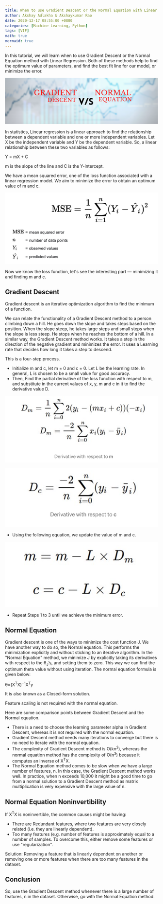 ```yaml
---
title: When to use Gradient Descent or the Normal Equation with Linear Regression?
author: Akshay Adlakha & Akshaykumar Rao
date: 2020-12-17 08:55:00 +0800
categories: [Machine Learning, Python]
tags: [VIF]
math: true 
mermaid: true
---
```


In this tutorial, we will learn when to use Gradient Descent or the Normal Equation method with Linear Regression. Both of these methods help to find the optimum value of parameters, and find the best fit line for our model, or minimize the error. 

![upload-image](/assets/img/sample/post6.png)

In statistics, Linear regression is a linear approach to find the relationship between a dependent variable and one or more independent variables. Let X be the independent variable and Y be the dependent variable. So, a linear relationship between these two variables as follows:

Y = mX + C

m is the slope of the line and C is the Y-intercept.

We have a mean squared error, one of the loss function associated with a linear regression model. We aim to minimize the error to obtain an optimum value of m and c. 

![upload-image](/assets/img/sample/mse.png)

Now we know the loss function, let's see the interesting part — minimizing it and finding m and c.

## Gradient Descent

Gradient descent is an iterative optimization algorithm to find the minimum of a function.  

We can relate the functionality of a Gradient Descent method to a person climbing down a hill. He goes down the slope and takes steps based on the position. When the slope steep, he takes large steps and small steps when the slope is less steep. He stops when he reaches the bottom of a hill. In a similar way, the Gradient Descent method works. It takes a step in the direction of the negative gradient and minimizes the error. It uses a Learning rate that decides how long it takes a step to descend. 

This is a four-step process.

-  Initialize m and c, let m = 0 and c = 0. Let L be the learning rate. In general, L is chosen to be a small value for good accuracy. 
-  Then, Find the partial derivative of the loss function with respect to m, and substitute in the current values of x, y, m and c in it to find the derivative value D.

![upload-image](/assets/img/sample/gd1.png)

![upload-image](/assets/img/sample/gd.png)

- Using the following equation, we update the value of m and c.

![upload-image](/assets/img/sample/gd2.png)

- Repeat Steps 1 to 3 until we achieve the minimum error.  

## Normal Equation

Gradient descent is one of the ways to minimize the cost function J. We have another way to do so, the Normal equation. This performs the minimization explicitly and without sticking to an iterative algorithm. In the "Normal Equation" method, we minimize J by explicitly taking its derivatives with respect to the θ<sub>J</sub>’s, and setting them to zero. This way we can find the optimum theta value without using iteration. The normal equation formula is given below: 

θ=(X<sup>T</sup>X)<sup>−1</sup>X<sup>T</sup>y

It is also known as a Closed-form solution.

Feature scaling is not required with the normal equation.

Here are some comparison points between Gradient Descent and the Normal equation.

- There is a need to choose the learning parameter alpha in Gradient Descent, whereas it is not required with the normal equation.
- Gradient Descent method needs many iterations to converge but there is no need to iterate with the normal equation.
- The complexity of Gradient Descent method is O(kn<sup>2</sup>), whereas the normal equation method has the complexity of O(n<sup>3</sup>) because it computes an inverse of X<sup>T</sup>X.
- The Normal Equation method comes to be slow when we have a large number of features, n. In this case, the Gradient Descent method works well. In practice, when n exceeds 10,000 it might be a good time to go from a normal solution to a Gradient Descent method as matrix multiplication is very expensive with the large value of n.  


## Normal Equation Noninvertibility

If X<sup>T</sup>X is noninvertible, the common causes might be having:

- There are Redundant features, where two features are very closely related (i.e. they are linearly dependent).
- Too many features (e.g. number of features is approximately equal to a number of samples. To overcome this, either remove some features or use "regularization".

Solution: Removing a feature that is linearly dependent on another or removing one or more features when there are too many features in the dataset.

## Conclusion

So, use the Gradient Descent method whenever there is a large number of features, n in the dataset. Otherwise, go with the Normal Equation method. 
